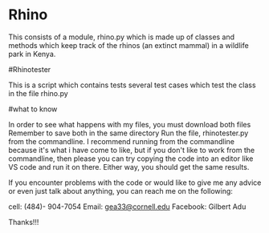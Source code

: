 # Rhino
This consists of a module, rhino.py which is made up of classes and methods
which keep track of the rhinos (an extinct mammal) in a wildlife park in Kenya.

#Rhinotester

This is a script which contains tests several test cases which test the
class in the file rhino.py

#what to know

In order to see what happens with my files, you must download both files
Remember to save both in the same directory
Run the file, rhinotester.py from the commandline. I recommend running from the commandline because it's what i have
come to like, but if you don't like to work from the commandline, then please you can try copying the code into an editor like
VS code and run it on there. Either way, you should get the same results.

If you encounter problems with the code or would like to give me any advice or even just talk about anything, 
you can reach me on the following:


cell: (484)- 904-7054
Email: gea33@cornell.edu
Facebook: Gilbert Adu

Thanks!!!
